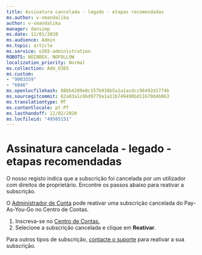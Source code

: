 ```yaml
---
title: Assinatura cancelada - legado - etapas recomendadas
ms.author: v-smandalika
author: v-smandalika
manager: dansimp
ms.date: 12/01/2020
ms.audience: Admin
ms.topic: article
ms.service: o365-administration
ROBOTS: NOINDEX, NOFOLLOW
localization_priority: Normal
ms.collection: Adm_O365
ms.custom:
- "9003559"
- "6846"
ms.openlocfilehash: 88bb4209e0c157b938b5a1a1acdcc96492d1774b
ms.sourcegitcommit: 62a83a1c6bd9779a1a11b749490bd11670d4b063
ms.translationtype: MT
ms.contentlocale: pt-PT
ms.lasthandoff: 12/02/2020
ms.locfileid: "49565151"
---
```

# <a name="subscription-cancelled---legacy---recommended-steps"></a>Assinatura cancelada - legado - etapas recomendadas

O nosso registo indica que a subscrição foi cancelada por um utilizador com direitos de proprietário. Encontre os passos abaixo para reativar a subscrição.

O [Administrador de Conta](https://docs.microsoft.com/azure/cost-management-billing/manage/billing-subscription-transfer?WT.mc_id=Portal-Microsoft_Azure_Support#whoisaa) pode reativar uma subscrição cancelada do Pay-As-You-Go no Centro de Contas.

1. Inscreva-se no [Centro de Contas.](https://account.azure.com/Subscriptions)
2. Selecione a subscrição cancelada e clique em **Reativar**.

Para outros tipos de subscrição, [contacte o suporte](https://ms.portal.azure.com/#blade/Microsoft_Azure_Support/HelpAndSupportBlade/overview) para reativar a sua subscrição.
